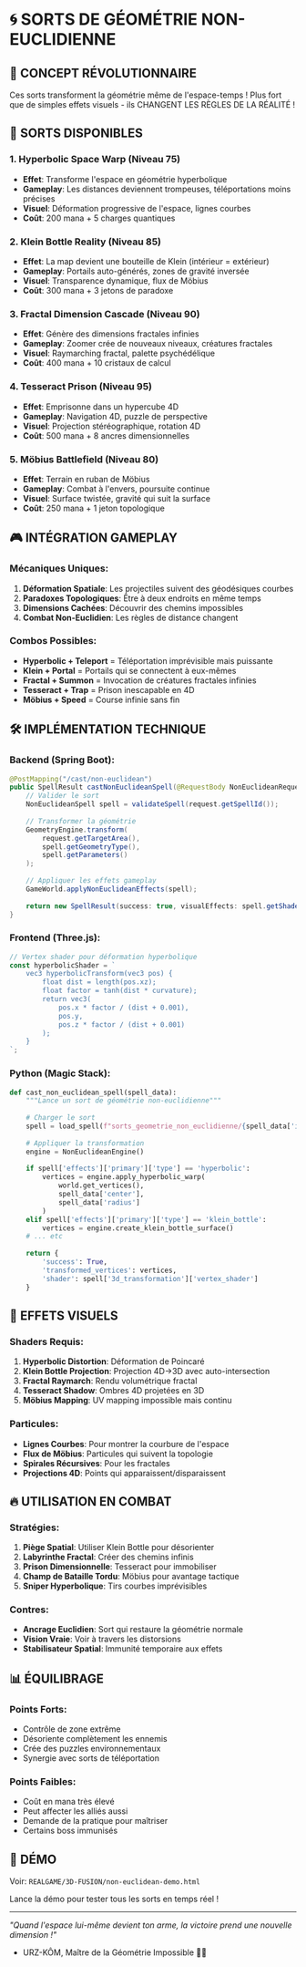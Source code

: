 # 🌀 SORTS DE GÉOMÉTRIE NON-EUCLIDIENNE

## 🎯 CONCEPT RÉVOLUTIONNAIRE

Ces sorts transforment la géométrie même de l'espace-temps !
Plus fort que de simples effets visuels - ils CHANGENT LES RÈGLES DE LA RÉALITÉ !

## 📜 SORTS DISPONIBLES

### 1. **Hyperbolic Space Warp** (Niveau 75)
- **Effet**: Transforme l'espace en géométrie hyperbolique
- **Gameplay**: Les distances deviennent trompeuses, téléportations moins précises
- **Visuel**: Déformation progressive de l'espace, lignes courbes
- **Coût**: 200 mana + 5 charges quantiques

### 2. **Klein Bottle Reality** (Niveau 85)
- **Effet**: La map devient une bouteille de Klein (intérieur = extérieur)
- **Gameplay**: Portails auto-générés, zones de gravité inversée
- **Visuel**: Transparence dynamique, flux de Möbius
- **Coût**: 300 mana + 3 jetons de paradoxe

### 3. **Fractal Dimension Cascade** (Niveau 90)
- **Effet**: Génère des dimensions fractales infinies
- **Gameplay**: Zoomer crée de nouveaux niveaux, créatures fractales
- **Visuel**: Raymarching fractal, palette psychédélique
- **Coût**: 400 mana + 10 cristaux de calcul

### 4. **Tesseract Prison** (Niveau 95)
- **Effet**: Emprisonne dans un hypercube 4D
- **Gameplay**: Navigation 4D, puzzle de perspective
- **Visuel**: Projection stéréographique, rotation 4D
- **Coût**: 500 mana + 8 ancres dimensionnelles

### 5. **Möbius Battlefield** (Niveau 80)
- **Effet**: Terrain en ruban de Möbius
- **Gameplay**: Combat à l'envers, poursuite continue
- **Visuel**: Surface twistée, gravité qui suit la surface
- **Coût**: 250 mana + 1 jeton topologique

## 🎮 INTÉGRATION GAMEPLAY

### Mécaniques Uniques:
1. **Déformation Spatiale**: Les projectiles suivent des géodésiques courbes
2. **Paradoxes Topologiques**: Être à deux endroits en même temps
3. **Dimensions Cachées**: Découvrir des chemins impossibles
4. **Combat Non-Euclidien**: Les règles de distance changent

### Combos Possibles:
- **Hyperbolic + Teleport** = Téléportation imprévisible mais puissante
- **Klein + Portal** = Portails qui se connectent à eux-mêmes
- **Fractal + Summon** = Invocation de créatures fractales infinies
- **Tesseract + Trap** = Prison inescapable en 4D
- **Möbius + Speed** = Course infinie sans fin

## 🛠️ IMPLÉMENTATION TECHNIQUE

### Backend (Spring Boot):
```java
@PostMapping("/cast/non-euclidean")
public SpellResult castNonEuclideanSpell(@RequestBody NonEuclideanRequest request) {
    // Valider le sort
    NonEuclideanSpell spell = validateSpell(request.getSpellId());
    
    // Transformer la géométrie
    GeometryEngine.transform(
        request.getTargetArea(),
        spell.getGeometryType(),
        spell.getParameters()
    );
    
    // Appliquer les effets gameplay
    GameWorld.applyNonEuclideanEffects(spell);
    
    return new SpellResult(success: true, visualEffects: spell.getShaders());
}
```

### Frontend (Three.js):
```javascript
// Vertex shader pour déformation hyperbolique
const hyperbolicShader = `
    vec3 hyperbolicTransform(vec3 pos) {
        float dist = length(pos.xz);
        float factor = tanh(dist * curvature);
        return vec3(
            pos.x * factor / (dist + 0.001),
            pos.y,
            pos.z * factor / (dist + 0.001)
        );
    }
`;
```

### Python (Magic Stack):
```python
def cast_non_euclidean_spell(spell_data):
    """Lance un sort de géométrie non-euclidienne"""
    
    # Charger le sort
    spell = load_spell(f"sorts_geometrie_non_euclidienne/{spell_data['id']}.json")
    
    # Appliquer la transformation
    engine = NonEuclideanEngine()
    
    if spell['effects']['primary']['type'] == 'hyperbolic':
        vertices = engine.apply_hyperbolic_warp(
            world.get_vertices(),
            spell_data['center'],
            spell_data['radius']
        )
    elif spell['effects']['primary']['type'] == 'klein_bottle':
        vertices = engine.create_klein_bottle_surface()
    # ... etc
    
    return {
        'success': True,
        'transformed_vertices': vertices,
        'shader': spell['3d_transformation']['vertex_shader']
    }
```

## 🎨 EFFETS VISUELS

### Shaders Requis:
1. **Hyperbolic Distortion**: Déformation de Poincaré
2. **Klein Bottle Projection**: Projection 4D->3D avec auto-intersection
3. **Fractal Raymarch**: Rendu volumétrique fractal
4. **Tesseract Shadow**: Ombres 4D projetées en 3D
5. **Möbius Mapping**: UV mapping impossible mais continu

### Particules:
- **Lignes Courbes**: Pour montrer la courbure de l'espace
- **Flux de Möbius**: Particules qui suivent la topologie
- **Spirales Récursives**: Pour les fractales
- **Projections 4D**: Points qui apparaissent/disparaissent

## 🔥 UTILISATION EN COMBAT

### Stratégies:
1. **Piège Spatial**: Utiliser Klein Bottle pour désorienter
2. **Labyrinthe Fractal**: Créer des chemins infinis
3. **Prison Dimensionnelle**: Tesseract pour immobiliser
4. **Champ de Bataille Tordu**: Möbius pour avantage tactique
5. **Sniper Hyperbolique**: Tirs courbes imprévisibles

### Contres:
- **Ancrage Euclidien**: Sort qui restaure la géométrie normale
- **Vision Vraie**: Voir à travers les distorsions
- **Stabilisateur Spatial**: Immunité temporaire aux effets

## 📊 ÉQUILIBRAGE

### Points Forts:
- Contrôle de zone extrême
- Désoriente complètement les ennemis
- Crée des puzzles environnementaux
- Synergie avec sorts de téléportation

### Points Faibles:
- Coût en mana très élevé
- Peut affecter les alliés aussi
- Demande de la pratique pour maîtriser
- Certains boss immunisés

## 🚀 DÉMO

Voir: `REALGAME/3D-FUSION/non-euclidean-demo.html`

Lance la démo pour tester tous les sorts en temps réel !

---

*"Quand l'espace lui-même devient ton arme, la victoire prend une nouvelle dimension !"*
- URZ-KÔM, Maître de la Géométrie Impossible 🐻🌀
